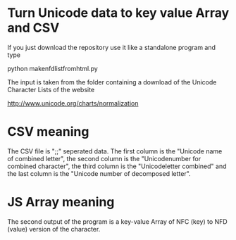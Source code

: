 # Turn Unicode data to key value Array and CSV

If you just download the repository use it like a standalone program and type

python makenfdlistfromhtml.py

The input is taken from the folder containing a download of the Unicode Character Lists of the website

http://www.unicode.org/charts/normalization

# CSV meaning
 The CSV file is ";;" seperated data. The first column is the "Unicode name of combined letter", the second column is the "Unicodenumber for combined character", the third column is the "Unicodeletter combined" and the last column is the "Unicode number of decomposed letter".

# JS Array meaning
The second output of the program is a key-value Array of NFC (key) to NFD (value) version of the character. 

